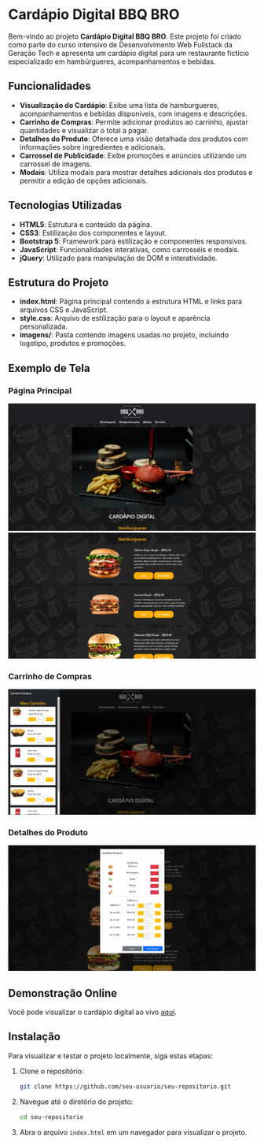 # Cardápio Digital BBQ BRO

Bem-vindo ao projeto **Cardápio Digital BBQ BRO**. Este projeto foi criado como parte do curso intensivo de Desenvolvimento Web Fullstack da Geração Tech e apresenta um cardápio digital para um restaurante fictício especializado em hambúrgueres, acompanhamentos e bebidas.

## Funcionalidades

- **Visualização do Cardápio**: Exibe uma lista de hamburgueres, acompanhamentos e bebidas disponíveis, com imagens e descrições.
- **Carrinho de Compras**: Permite adicionar produtos ao carrinho, ajustar quantidades e visualizar o total a pagar.
- **Detalhes do Produto**: Oferece uma visão detalhada dos produtos com informações sobre ingredientes e adicionais.
- **Carrossel de Publicidade**: Exibe promoções e anúncios utilizando um carrossel de imagens.
- **Modais**: Utiliza modais para mostrar detalhes adicionais dos produtos e permitir a edição de opções adicionais.

## Tecnologias Utilizadas

- **HTML5**: Estrutura e conteúdo da página.
- **CSS3**: Estilização dos componentes e layout.
- **Bootstrap 5**: Framework para estilização e componentes responsivos.
- **JavaScript**: Funcionalidades interativas, como carrosséis e modais.
- **jQuery**: Utilizado para manipulação de DOM e interatividade.

## Estrutura do Projeto

- **index.html**: Página principal contendo a estrutura HTML e links para arquivos CSS e JavaScript.
- **style.css**: Arquivo de estilização para o layout e aparência personalizada.
- **imagens/**: Pasta contendo imagens usadas no projeto, incluindo logotipo, produtos e promoções.

## Exemplo de Tela

### Página Principal

![Página Principal](readme/home.jpg)
![Página Principal](readme/home-2.jpg)

### Carrinho de Compras

![Carrinho de Compras](readme/carrinho.jpg)

### Detalhes do Produto

![Detalhes do Produto](readme/detalhes.jpg)

## Demonstração Online

Você pode visualizar o cardápio digital ao vivo [aqui](https://cardapiodigital-duarte-gt.netlify.app/).

## Instalação

Para visualizar e testar o projeto localmente, siga estas etapas:

1. Clone o repositório:
   ```bash
   git clone https://github.com/seu-usuario/seu-repositorio.git
   ```

2. Navegue até o diretório do projeto:
   ```bash
   cd seu-repositorio
   ```

3. Abra o arquivo `index.html` em um navegador para visualizar o projeto.
